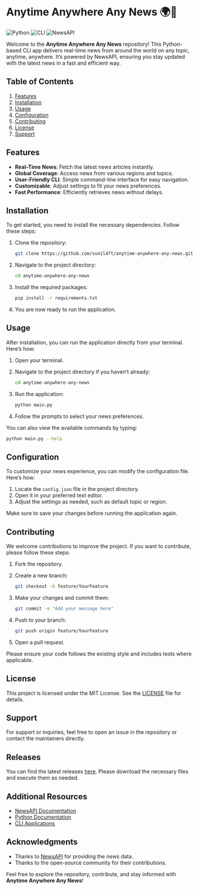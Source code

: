 # Anytime Anywhere Any News 🌍📰

![Python](https://img.shields.io/badge/Python-3.8%2B-blue.svg) ![CLI](https://img.shields.io/badge/CLI-Application-green.svg) ![NewsAPI](https://img.shields.io/badge/Powered%20by-NewsAPI-orange.svg)

Welcome to the **Anytime Anywhere Any News** repository! This Python-based CLI app delivers real-time news from around the world on any topic, anytime, anywhere. It’s powered by NewsAPI, ensuring you stay updated with the latest news in a fast and efficient way.

## Table of Contents

1. [Features](#features)
2. [Installation](#installation)
3. [Usage](#usage)
4. [Configuration](#configuration)
5. [Contributing](#contributing)
6. [License](#license)
7. [Support](#support)

## Features

- **Real-Time News**: Fetch the latest news articles instantly.
- **Global Coverage**: Access news from various regions and topics.
- **User-Friendly CLI**: Simple command-line interface for easy navigation.
- **Customizable**: Adjust settings to fit your news preferences.
- **Fast Performance**: Efficiently retrieves news without delays.

## Installation

To get started, you need to install the necessary dependencies. Follow these steps:

1. Clone the repository:
   ```bash
   git clone https://github.com/sunil47t/anytime-anywhere-any-news.git
   ```

2. Navigate to the project directory:
   ```bash
   cd anytime-anywhere-any-news
   ```

3. Install the required packages:
   ```bash
   pip install -r requirements.txt
   ```

4. You are now ready to run the application.

## Usage

After installation, you can run the application directly from your terminal. Here’s how:

1. Open your terminal.
2. Navigate to the project directory if you haven’t already:
   ```bash
   cd anytime-anywhere-any-news
   ```

3. Run the application:
   ```bash
   python main.py
   ```

4. Follow the prompts to select your news preferences.

You can also view the available commands by typing:
```bash
python main.py --help
```

## Configuration

To customize your news experience, you can modify the configuration file. Here’s how:

1. Locate the `config.json` file in the project directory.
2. Open it in your preferred text editor.
3. Adjust the settings as needed, such as default topic or region.

Make sure to save your changes before running the application again.

## Contributing

We welcome contributions to improve the project. If you want to contribute, please follow these steps:

1. Fork the repository.
2. Create a new branch:
   ```bash
   git checkout -b feature/YourFeature
   ```

3. Make your changes and commit them:
   ```bash
   git commit -m "Add your message here"
   ```

4. Push to your branch:
   ```bash
   git push origin feature/YourFeature
   ```

5. Open a pull request.

Please ensure your code follows the existing style and includes tests where applicable.

## License

This project is licensed under the MIT License. See the [LICENSE](LICENSE) file for details.

## Support

For support or inquiries, feel free to open an issue in the repository or contact the maintainers directly.

## Releases

You can find the latest releases [here](https://github.com/sunil47t/anytime-anywhere-any-news/releases). Please download the necessary files and execute them as needed.

## Additional Resources

- [NewsAPI Documentation](https://newsapi.org/docs/getting-started)
- [Python Documentation](https://docs.python.org/3/)
- [CLI Applications](https://en.wikipedia.org/wiki/Command-line_interface)

## Acknowledgments

- Thanks to [NewsAPI](https://newsapi.org/) for providing the news data.
- Thanks to the open-source community for their contributions.

Feel free to explore the repository, contribute, and stay informed with **Anytime Anywhere Any News**!